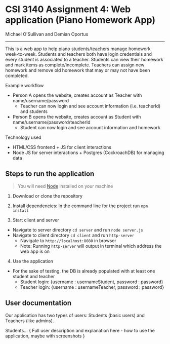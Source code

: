 # CSI 3140 Assignment 4: Web application (Piano Homework App)
Michael O'Sullivan and Demian Oportus

----

This is a web app to help piano students/teachers manage homework week-to-week. Students and teachers both have login credentials and every student is associated to a teacher. Students can view their homework and mark items as complete/incomplete. Teachers can assign new homework and remove old homework that may or may not have been completed.

Example workflow
  - Person A opens the website, creates account as Teacher with name/username/password
      - Teacher can now login and see account information (i.e. teacherId) and students
  - Person B opens the website, creates account as Student with name/username/password/teacherId
      - Student can now login and see account information and homework

Technology used
  - HTML/CSS frontend + JS for client interactions
  - Node JS for server interactions + Postgres (CockroachDB) for managing data

## Steps to run the application
> You will need [Node](https://nodejs.org/en) installed on your machine

1. Download or clone the repository

2. Install dependencies: In the command line for the project run `npm install`

3. Start client and server
  - Navigate to server directory `cd server` and run `node server.js`
  - Navigate to client directory `cd client` and run `http-server`
    - Navigate to `http://localhost:8080` in browser
    - Note: Running `http-server` will output in terminal which address the web app is on

4. Use the application
  - For the sake of testing, the DB is already populated with at least one student and teacher
    - Student login: {username : usernameStudent, password : password}
    - Teacher login: {username : usernameTeacher, password : password}


## User documentation

Our application has two types of users: Students (basic users) and Teachers (like admins).

Students... { Full user description and explanation here - how to use the application, maybe with screenshots }

